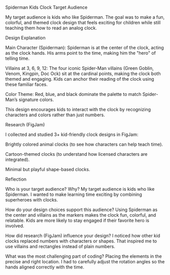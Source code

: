 Spiderman Kids Clock
Target Audience

My target audience is kids who like Spiderman. The goal was to make a fun, colorful, and themed clock design that feels exciting for children while still teaching them how to read an analog clock.

Design Explanation

Main Character (Spiderman):
Spiderman is at the center of the clock, acting as the clock hands. His arms point to the time, making him the "hero" of telling time.

Villains at 3, 6, 9, 12:
The four iconic Spider-Man villains (Green Goblin, Venom, Kingpin, Doc Ock) sit at the cardinal points, making the clock both themed and engaging. Kids can anchor their reading of the clock using these familiar faces.

Color Theme:
Red, blue, and black dominate the palette to match Spider-Man’s signature colors.

This design encourages kids to interact with the clock by recognizing characters and colors rather than just numbers.

Research (FigJam)

I collected and studied 3+ kid-friendly clock designs in FigJam:

Brightly colored animal clocks (to see how characters can help teach time).

Cartoon-themed clocks (to understand how licensed characters are integrated).

Minimal but playful shape-based clocks.


Reflection

Who is your target audience? Why?
My target audience is kids who like Spiderman. I wanted to make learning time exciting by combining superheroes with clocks.

How do your design choices support this audience?
Using Spiderman as the center and villains as the markers makes the clock fun, colorful, and relatable. Kids are more likely to stay engaged if their favorite hero is involved.

How did research (FigJam) influence your design?
I noticed how other kid clocks replaced numbers with characters or shapes. That inspired me to use villains and rectangles instead of plain numbers.

What was the most challenging part of coding?
Placing the elements in the precise and right location. I had to carefully adjust the rotation angles so the hands aligned correctly with the time.
